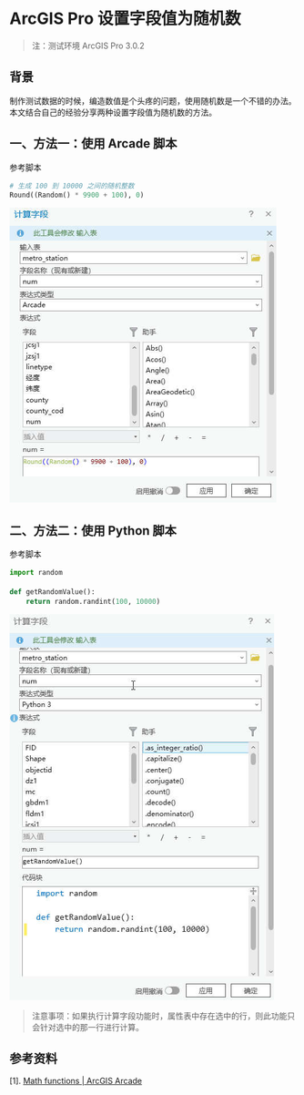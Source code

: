 # ArcGIS Pro 设置字段值为随机数

> 注：测试环境 ArcGIS Pro 3.0.2

## 背景

制作测试数据的时候，编造数值是个头疼的问题，使用随机数是一个不错的办法。本文结合自己的经验分享两种设置字段值为随机数的方法。
## 一、方法一：使用 Arcade 脚本

参考脚本
```python
# 生成 100 到 10000 之间的随机整数
Round((Random() * 9900 + 100), 0)
```

![arcade-1](../assets/images/arcgis-pro-arcade-1.jpg)
## 二、方法二：使用 Python 脚本

参考脚本
```python
import random

def getRandomValue():
    return random.randint(100, 10000)
```

![arcade-1](../assets/images/arcgis-pro-python-1.jpg)

> 注意事项：如果执行计算字段功能时，属性表中存在选中的行，则此功能只会针对选中的那一行进行计算。

## 参考资料

[1]. [Math functions | ArcGIS Arcade](https://developers.arcgis.com/arcade/function-reference/math_functions/#random)
